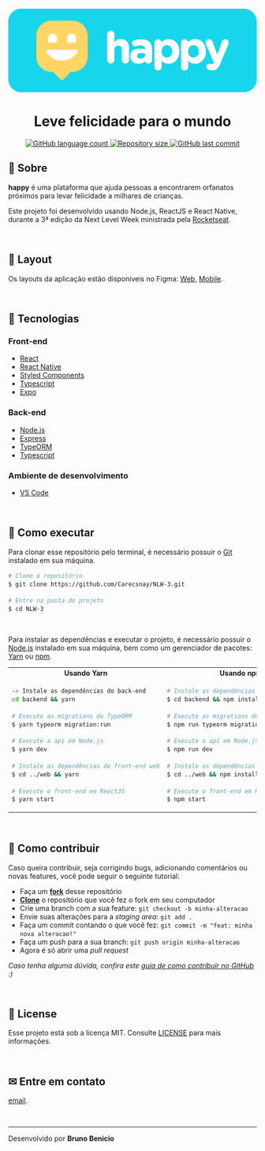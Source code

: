 <p align="center">
  <img alt="happy" title="happy" src="./assets/banner.png" />
</p>

<h1 align="center">
  Leve felicidade para o mundo
</h1>

<p align="center">
  <a href="https://github.com/Carecsnay/NLW-3">
    <img
      alt="GitHub language count"
      src="https://img.shields.io/github/languages/count/Carecsnay/NLW-3?color=29B6D1"
    />
  </a>

  <a href="https://github.com/Carecsnay/NLW-3/">
    <img
      alt="Repository size"
      src="https://img.shields.io/github/repo-size/Carecsnay/NLW-3?color=29B6D1"
    />
  </a>

  <!-- <a href="https://www.linkedin.com/in/gabriel-bonizario/">
    <img
      alt="Linkedin"
      src="https://img.shields.io/badge/Linkedin-gabriel--bonizario-29B6D1?style=flat-square&logo=Linkedin&logoColor=white"
    />
  </a> -->

  <a href="https://github.com/Carecsnay/NLW-3/commits/master">
    <img
      alt="GitHub last commit"
      src="https://img.shields.io/github/last-commit/Carecsnay/NLW-3?color=29B6D1"
    />
  </a>

  <!-- <a href="https://github.com/Carecsnay/NLW-3/blob/master/LICENSE">
    <img
      alt="License"
      src="https://img.shields.io/github/license/Carecsnay/NLW-3?color=FFD666"
    /> -->
  </a>
</p>

## 🎉 Sobre

**happy** é uma plataforma que ajuda pessoas a encontrarem orfanatos próximos para levar felicidade a milhares de crianças.

Este projeto foi desenvolvido usando Node.js, ReactJS e React Native, durante a 3ª edição da Next Level Week ministrada pela [Rocketseat](https://rocketseat.com.br/).

<br />

## 🎨 Layout

Os layouts da aplicação estão disponíveis no Figma: [Web](https://www.figma.com/file/D0yurFQoSbWkq7pqd4gmhX/Happy-Web), [Mobile](https://www.figma.com/file/GvxrjBhdyeJMOrCmH9ZbCQ/Happy-Mobile).

<br />

## 🔌 Tecnologias

### Front-end
- [React](https://reactjs.org/)
- [React Native](https://reactnative.dev/)
- [Styled Components](https://styled-components.com/)
- [Typescript](https://www.typescriptlang.org/)
- [Expo](https://expo.io/)

### Back-end
- [Node.js](https://nodejs.org/pt-br/)
- [Express](https://github.com/expressjs/express)
- [TypeORM](https://typeorm.io/)
- [Typescript](https://www.typescriptlang.org/)

### Ambiente de desenvolvimento
- [VS Code](https://code.visualstudio.com/)
<br />

## 🤔 Como executar

Para clonar esse repositório pelo terminal, é necessário possuir o [Git](https://git-scm.com/) instalado em sua máquina.

```bash
# Clone o repositório
$ git clone https://github.com/Carecsnay/NLW-3.git

# Entre na pasta do projeto
$ cd NLW-3
```

<br />

Para instalar as dependências e executar o projeto, é necessário possuir o [Node.js](https://nodejs.org/pt-br/) instalado em sua máquina, bem como um gerenciador de pacotes: [Yarn](https://yarnpkg.com/) ou [npm](https://www.npmjs.com/).

<table style="width:100%;">
<tr>
<td align="center"> <strong>Usando Yarn</strong> </td> <td align="center"> <strong>Usando npm</strong> </td>
</tr>
<tr>
<td>


```bash
-> Instale as dependências do back-end
cd backend && yarn

# Execute as migrations do TypeORM
$ yarn typeorm migration:run

# Execute a api em Node.js
$ yarn dev

# Instale as dependências do front-end web
$ cd ../web && yarn

# Execute o front-end em ReactJS
$ yarn start
```


</td>
<td>


```bash
# Instale as dependências do back-end
$ cd backend && npm install

# Execute as migrations do TypeORM
$ npm run typeorm migration:run

# Execute a api em Node.js
$ npm run dev

# Instale as dependências do front-end web
$ cd ../web && npm install

# Execute o front-end em ReactJS
$ npm start
```




</td>
</table>

<br />

## 💭 Como contribuir

Caso queira contribuir, seja corrigindo bugs, adicionando comentários ou novas features, você pode seguir o seguinte tutorial:

- Faça um **[fork](https://help.github.com/pt/github/getting-started-with-github/fork-a-repo)** desse repositório
- **[Clone](https://help.github.com/pt/github/creating-cloning-and-archiving-repositories/cloning-a-repository)** o repositório que você fez o fork em seu computador
- Crie uma branch com a sua feature: `git checkout -b minha-alteracao`
- Envie suas alterações para a _staging area_: `git add .`
- Faça um commit contando o que você fez: `git commit -m "feat: minha nova alteracao!"`
- Faça um push para a sua branch: `git push origin minha-alteracao`
- Agora é só abrir uma _pull request_

_Caso tenha alguma dúvida, confira este [guia de como contribuir no GitHub](https://github.com/firstcontributions/first-contributions/blob/master/translations/README.pt_br.md) :)_

<br />

## 📝 License

Esse projeto está sob a licença MIT. Consulte [LICENSE](https://github.com/Carecsnay/NLW-3/blob/master/LICENSE) para mais informações.

<br />

## ✉ Entre em contato

[email](carecsnay1@gmail.com).

<br />

---

Desenvolvido por **Bruno Benicio** 
